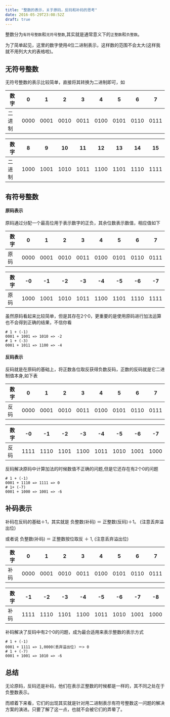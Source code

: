 ```yaml
---
title: "整数的表示，关于原码，反码和补码的思考"
date: 2016-05-29T23:08:52Z
draft: true
---
```


整数分为`有符号整数`和`无符号整数`,其实就是通常意义下的`正整数`和`负整数`。

为了简单起见，这里的数字使用4位二进制表示，这样数的范围不会太大(这样我就不用列大大的表格啦)。



## 无符号整数 

无符号整数的表示比较简单，直接将其转换为二进制即可，如

| 数字   | 0    | 1    | 2    | 3    | 4    | 5    | 6    | 7    |
| ---- | ---- | ---- | ---- | ---- | ---- | ---- | ---- | ---- |
| 二进制  | 0000 | 0001 | 0010 | 0011 | 0100 | 0101 | 0110 | 0111 |

| 数字   | 8    | 9    | 10   | 11   | 12   | 13   | 14   | 15   |
| ---- | ---- | ---- | ---- | ---- | ---- | ---- | ---- | ---- |
| 二进制  | 1000 | 1001 | 1010 | 1011 | 1100 | 1101 | 1110 | 1111 |



## 有符号整数

#### 原码表示

原码通过分配一个最高位用于表示数字的正负，其余位数表示数值，相应值如下

| 数字   | 0    | 1    | 2    | 3    | 4    | 5    | 6    | 7    |
| ---- | ---- | ---- | ---- | ---- | ---- | ---- | ---- | ---- |
| 原码   | 0000 | 0001 | 0010 | 0011 | 0100 | 0101 | 0110 | 0111 |

| 数字   | -0   | -1   | -2   | -3   | -4   | -5   | -6   | -7   |
| ---- | ---- | ---- | ---- | ---- | ---- | ---- | ---- | ---- |
| 原码   | 1000 | 1001 | 1010 | 1011 | 1100 | 1101 | 1110 | 1111 |

虽然原码看起来比较简单，但是其存在2个0，更重要的是使用原码进行加法运算也不会得到正确的结果，不信你看

```
# 1 + (-1)
0001 + 1001 => 1010 => -2
# 1 + (-3)
0001 + 1011 => 1100 => -4
```



#### 反码表示

反码就是在原码的基础上，将正数各位取反获得负数反码，正数的反码就是它二进制值本身,如下表

| 数字   | 0    | 1    | 2    | 3    | 4    | 5    | 6    | 7    |
| ---- | ---- | ---- | ---- | ---- | ---- | ---- | ---- | ---- |
| 反码   | 0000 | 0001 | 0010 | 0011 | 0100 | 0101 | 0110 | 0111 |

| 数字   | -0   | -1   | -2   | -3   | -4   | -5   | -6   | -7   |
| ---- | ---- | ---- | ---- | ---- | ---- | ---- | ---- | ---- |
| 反码   | 1111 | 1110 | 1101 | 1100 | 1011 | 1010 | 1001 | 1000 |

反码解决原码中计算加法的时候数值不正确的问题,但是它还存在有2个0的问题

```
# 1 + (-1)
0001 + 1110 => 1111 => 0
# 1+ (-7)
0001 + 1000 => 1001 => -6
```



## 补码表示

补码在反码的基础＋1，其实就是 负整数(补码) ＝ 正整数(反码)＋1。 (注意丢弃溢出位)

或者说 负整数(补码) ＝ 正整数按位取反 ＋ 1, (注意丢弃溢出位)

| 数字   | 0    | 1    | 2    | 3    | 4    | 5    | 6    | 7    |
| ---- | ---- | ---- | ---- | ---- | ---- | ---- | ---- | ---- |
| 补码   | 0000 | 0001 | 0010 | 0011 | 0100 | 0101 | 0110 | 0111 |

| 数字   | -1   | -2   | -3   | -4   | -5   | -6   | -7   | -8   |
| ---- | ---- | ---- | ---- | ---- | ---- | ---- | ---- | ---- |
| 补码   | 1111 | 1110 | 1101 | 1100 | 1011 | 1010 | 1001 | 1000 |

补码解决了反码中有2个0的问题，成为最合适用来表示整数的表示方式

```
# 1 + (-1)
0001 + 1111 => 1,0000(丢弃溢出位) ＝> 0
# 1 + (-7)
0001 + 1001 => 1010 => -6
```



## 总结

无论原码，反码还是补码，他们在表示正整数的时候都是一样的，其不同之处在于负整数表示。

而顺着下来看，它们的出现其实就是针对用二进制表示有符号整数这一问题的解决方案的演进。只要了解了这一点，也就不会被它们的弄晕了。